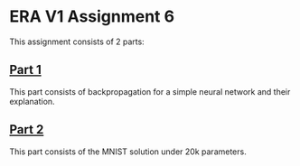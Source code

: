 # ERA V1 Assignment 6

This assignment consists of 2 parts:

## [Part 1](./part1)
This part consists of backpropagation for a simple neural network and their explanation.

## [Part 2](./part2)
This part consists of the MNIST solution under 20k parameters.
